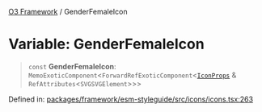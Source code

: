 [O3 Framework](../API.md) / GenderFemaleIcon

# Variable: GenderFemaleIcon

> `const` **GenderFemaleIcon**: `MemoExoticComponent`\<`ForwardRefExoticComponent`\<[`IconProps`](../type-aliases/IconProps.md) & `RefAttributes`\<`SVGSVGElement`\>\>\>

Defined in: [packages/framework/esm-styleguide/src/icons/icons.tsx:263](https://github.com/its-kios09/openmrs-esm-core/blob/main/packages/framework/esm-styleguide/src/icons/icons.tsx#L263)
